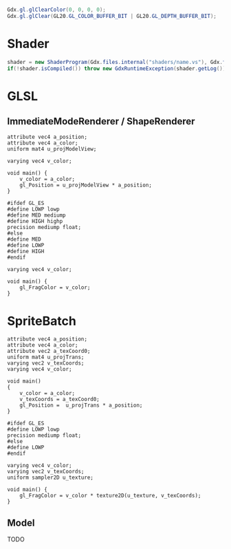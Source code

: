 

```java

Gdx.gl.glClearColor(0, 0, 0, 0);
Gdx.gl.glClear(GL20.GL_COLOR_BUFFER_BIT | GL20.GL_DEPTH_BUFFER_BIT);

```

# Shader

```java
shader = new ShaderProgram(Gdx.files.internal("shaders/name.vs"), Gdx.files.internal("shaders/name.fs"));
if(!shader.isCompiled()) throw new GdxRuntimeException(shader.getLog());
```

# GLSL

## ImmediateModeRenderer / ShapeRenderer

```vertex
attribute vec4 a_position;
attribute vec4 a_color;
uniform mat4 u_projModelView;

varying vec4 v_color;

void main() {
    v_color = a_color;
    gl_Position = u_projModelView * a_position;
}

```


```fragment
#ifdef GL_ES 
#define LOWP lowp
#define MED mediump
#define HIGH highp
precision mediump float;
#else
#define MED
#define LOWP
#define HIGH
#endif

varying vec4 v_color;

void main() {
    gl_FragColor = v_color;
}

```

# SpriteBatch


```vertex
attribute vec4 a_position;
attribute vec4 a_color;
attribute vec2 a_texCoord0;
uniform mat4 u_projTrans;
varying vec2 v_texCoords;
varying vec4 v_color;

void main()
{
    v_color = a_color;
    v_texCoords = a_texCoord0;
    gl_Position =  u_projTrans * a_position;
}

```


```fragment
#ifdef GL_ES
#define LOWP lowp
precision mediump float;
#else
#define LOWP
#endif

varying vec4 v_color;
varying vec2 v_texCoords;
uniform sampler2D u_texture;

void main() {
    gl_FragColor = v_color * texture2D(u_texture, v_texCoords);
}

```

## Model

TODO


```vertex

```


```fragment

```